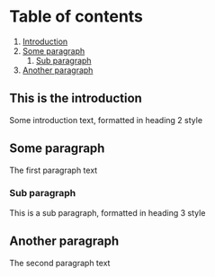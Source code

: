 # Table of contents
1. [Introduction](#introduction)
2. [Some paragraph](#paragraph1)
    1. [Sub paragraph](#subparagraph1)
3. [Another paragraph](#paragraph2)
    
## This is the introduction <a name="introduction"></a>
Some introduction text, formatted in heading 2 style

## Some paragraph <a name="paragraph1"></a>
The first paragraph text

### Sub paragraph <a name="subparagraph1"></a>
This is a sub paragraph, formatted in heading 3 style

## Another paragraph <a name="paragraph2"></a>
The second paragraph text
